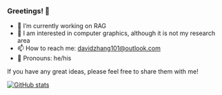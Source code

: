 ### Greetings! 👋

<!--
**SnowNation101/SnowNation101** is a ✨ _special_ ✨ repository because its `README.md` (this file) appears on your GitHub profile.

Here are some ideas to get you started:
-->

- 🔭 I’m currently working on RAG
- 🧩 I am interested in computer graphics, although it is not my research area
- 📫 How to reach me: davidzhang101@outlook.com
- 🤠 Pronouns: he/his

If you have any great ideas, please feel free to share them with me!

[![GitHub stats](https://github-readme-stats.vercel.app/api?username=SnowNation101&show_icons=true)](https://github.com/anuraghazra/github-readme-stats)
